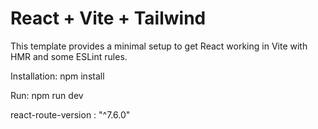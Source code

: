 # React + Vite + Tailwind

This template provides a minimal setup to get React working in Vite with HMR and some ESLint rules.

Installation: npm install

Run: npm run dev

react-route-version : "^7.6.0"
